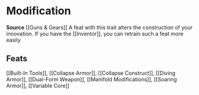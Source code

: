 ﻿---
id: '410'
name: Modification
rarity: Common
source: '[[DATABASE/source/Guns & Gears|Guns & Gears]]'
trait:
- Modification
type: Trait

---
# Modification

**Source** [[Guns & Gears]]
A feat with this trait alters the construction of your innovation. If you have the [[Inventor]], you can retrain such a feat more easily

## Feats

[[Built-In Tools]], [[Collapse Armor]], [[Collapse Construct]], [[Diving Armor]], [[Dual-Form Weapon]], [[Manifold Modifications]], [[Soaring Armor]], [[Variable Core]]